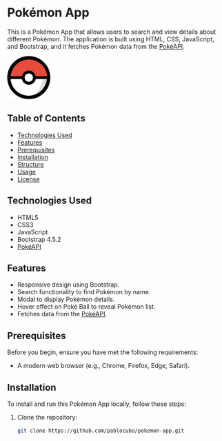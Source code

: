 # Pokémon App

This is a Pokémon App that allows users to search and view details about different Pokémon. The application is built using HTML, CSS, JavaScript, and Bootstrap, and it fetches Pokémon data from the [PokéAPI](https://pokeapi.co/).

<img src="img/pokeball1.png" alt="Pokémon App Logo" width="100" height="100">

## Table of Contents
- [Technologies Used](#technologies-used)
- [Features](#features)
- [Prerequisites](#prerequisites)
- [Installation](#installation)
- [Structure](#structure)
- [Usage](#usage)
- [License](#license)

## Technologies Used

- HTML5
- CSS3
- JavaScript
- Bootstrap 4.5.2
- [PokéAPI](https://pokeapi.co/)

## Features

- Responsive design using Bootstrap.
- Search functionality to find Pokémon by name.
- Modal to display Pokémon details.
- Hover effect on Poké Ball to reveal Pokémon list.
- Fetches data from the [PokéAPI](https://pokeapi.co/).

## Prerequisites

Before you begin, ensure you have met the following requirements:
- A modern web browser (e.g., Chrome, Firefox, Edge, Safari).

## Installation

To install and run this Pokémon App locally, follow these steps:

1. Clone the repository:
   ```bash
   git clone https://github.com/pablocubo/pokemon-app.git
